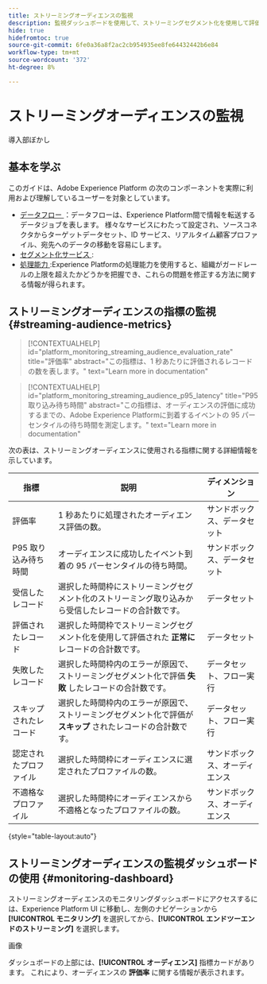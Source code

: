 ```yaml
---
title: ストリーミングオーディエンスの監視
description: 監視ダッシュボードを使用して、ストリーミングセグメント化を使用して評価されるオーディエンスを監視する方法について説明します
hide: true
hidefromtoc: true
source-git-commit: 6fe0a36a8f2ac2cb954935ee8fe64432442b6e84
workflow-type: tm+mt
source-wordcount: '372'
ht-degree: 8%

---
```



# ストリーミングオーディエンスの監視

導入部ぼかし

## 基本を学ぶ

このガイドは、Adobe Experience Platform の次のコンポーネントを実際に利用および理解しているユーザーを対象としています。

* [ データフロー ](../home.md)：データフローは、Experience Platform間で情報を転送するデータジョブを表します。 様々なサービスにわたって設定され、ソースコネクタからターゲットデータセット、ID サービス、リアルタイム顧客プロファイル、宛先へのデータの移動を容易にします。
* [ セグメント化サービス ](../../segmentation/home.md):
* [ 処理能力 ](../../landing/license-usage-and-guardrails/capacity.md):Experience Platformの処理能力を使用すると、組織がガードレールの上限を超えたかどうかを把握でき、これらの問題を修正する方法に関する情報が得られます。

## ストリーミングオーディエンスの指標の監視 {#streaming-audience-metrics}

>[!CONTEXTUALHELP]
>id="platform_monitoring_streaming_audience_evaluation_rate"
>title="評価率"
>abstract="この指標は、1 秒あたりに評価されるレコードの数を表します。"
>text="Learn more in documentation"

>[!CONTEXTUALHELP]
>id="platform_monitoring_streaming_audience_p95_latency"
>title="P95 取り込み待ち時間"
>abstract="この指標は、オーディエンスの評価に成功するまでの、Adobe Experience Platformに到着するイベントの 95 パーセンタイルの待ち時間を測定します。"
>text="Learn more in documentation"

次の表は、ストリーミングオーディエンスに使用される指標に関する詳細情報を示しています。

| 指標 | 説明 | ディメンション |
| ------ | ----------- | ---------- |
| 評価率 | 1 秒あたりに処理されたオーディエンス評価の数。 | サンドボックス、データセット |
| P95 取り込み待ち時間 | オーディエンスに成功したイベント到着の 95 パーセンタイルの待ち時間。 | サンドボックス、データセット |
| 受信したレコード | 選択した時間枠にストリーミングセグメント化のストリーミング取り込みから受信したレコードの合計数です。 | データセット |
| 評価されたレコード | 選択した時間枠でストリーミングセグメント化を使用して評価された **正常に** レコードの合計数です。 | データセット |
| 失敗したレコード | 選択した時間枠内のエラーが原因で、ストリーミングセグメント化で評価 **失敗** したレコードの合計数です。 | データセット、フロー実行 |
| スキップされたレコード | 選択した時間枠内のエラーが原因で、ストリーミングセグメント化で評価が **スキップ** されたレコードの合計数です。 | データセット、フロー実行 |
| 認定されたプロファイル | 選択した時間枠にオーディエンスに選定されたプロファイルの数。 | サンドボックス、オーディエンス |
| 不適格なプロファイル | 選択した時間枠にオーディエンスから不適格となったプロファイルの数。 | サンドボックス、オーディエンス |

{style="table-layout:auto"}

## ストリーミングオーディエンスの監視ダッシュボードの使用 {#monitoring-dashboard}

ストリーミングオーディエンスのモニタリングダッシュボードにアクセスするには、Experience Platform UI に移動し、左側のナビゲーションから **[!UICONTROL モニタリング]** を選択してから、**[!UICONTROL エンドツーエンドのストリーミング]** を選択します。

画像

ダッシュボードの上部には、**[!UICONTROL オーディエンス]** 指標カードがあります。 これにより、オーディエンスの **評価率** に関する情報が表示されます。